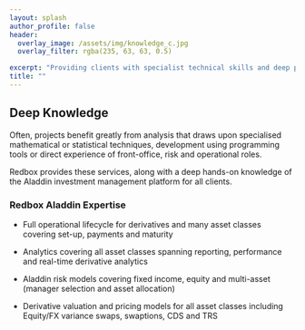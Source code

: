 ```yaml
---
layout: splash
author_profile: false
header:
  overlay_image: /assets/img/knowledge_c.jpg
  overlay_filter: rgba(235, 63, 63, 0.5)

excerpt: "Providing clients with specialist technical skills and deep platform knowledge...as standard"
title: ""
---
```


## Deep Knowledge

Often, projects benefit greatly from analysis that draws upon specialised mathematical or statistical techniques, development using programming tools or direct experience of front-office, risk and operational roles. 

Redbox provides these services, along with a deep hands-on knowledge of the Aladdin investment management platform for all clients.

### Redbox Aladdin Expertise

<section class="info_panels" id="info_panels">
  <ul>
    <li>
      <p>Full operational lifecycle for derivatives and many asset classes covering set-up, payments and maturity</p>
    </li>
    <li>
      <p>Analytics covering all asset classes spanning reporting, performance and real-time derivative analytics</p>
    </li>
    <li>
      <p>Aladdin risk models covering fixed income, equity and multi-asset (manager selection and asset allocation)</p>
    </li>
    <li>
      <p>Derivative valuation and pricing models for all asset classes including Equity/FX variance swaps, swaptions, CDS and TRS</p>
    </li>    
  </ul>
</section>